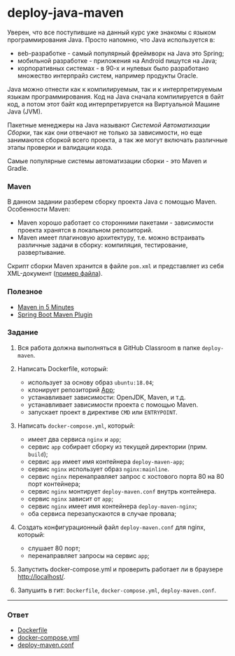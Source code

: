 # deploy-java-maven

Уверен, что все поступившие на данный курс уже знакомы с языком программирования Java. Просто напомню, что Java
используется в:

- вeb-разработке - самый популярный фреймворк на Java это Spring;
- мобильной разработке - приложения на Android пишутся на Java;
- корпоративных системах - в 90-х и нулевых было разработано множество интерпрайз систем, например продукты Oracle.

Java можно отнести как к компилируемым, так и к интерпретируемым языкам программирования. Код на Java сначала компилируется в байт код, а потом этот байт код интерпретируется на Виртуальной Машине Java (JVM).

Пакетные менеджеры на Java называют _Системой Автоматизации Сборки_, так как они отвечают не только
за зависимости, но еще занимаются сборкой всего проекта, а так же могут включать различные
этапы проверки и валидации кода.

Самые популярные системы автоматизации сборки - это Maven и Gradle.

### Maven

В данном задании разберем сборку проекта Java с помощью Maven. Особенности Maven:

- Maven хорошо работает со сторонними пакетами - зависимости проекта хранятся в локальном репозиторий.
- Maven имеет плагиновую архитектуру, т.е. можно встраивать различные задачи в сборку: компиляция, тестирование, развертывание.

Скрипт сборки Maven хранится в файле `pom.xml` и представляет из себя XML-документ ([пример файла](https://github.com/alem-io/track-devops/blob/master/subjects/deploy/deploy-maven/assets/pom.xml)).

### Полезное

- [Maven in 5 Minutes](https://maven.apache.org/guides/getting-started/maven-in-five-minutes.html)
- [Spring Boot Maven Plugin](https://docs.spring.io/spring-boot/docs/2.1.12.RELEASE/reference/html/build-tool-plugins-maven-plugin.html)

### Задание

1. Вся работа должна выполняться в GitHub Classroom в папке `deploy-maven`.
2. Написать Dockerfile, который:

   - использует за основу образ `ubuntu:18.04`;
   - клонирует репозиторий [App](https://github.com/jusan-singularity/spring-data-rest);
   - устанавливает зависимости: OpenJDK, Maven, и т.д.
   - устанавливает зависимости проекта с помощью Maven.
   - запускает проект в директиве `CMD` или `ENTRYPOINT`.

3. Написать `docker-compose.yml`, который:

   - имеет два сервиса `nginx` и `app`;
   - сервис `app` собирает сборку из текущей директории (прим. `build`);
   - сервис `app` имеет имя контейнера `deploy-maven-app`;
   - сервис `nginx` использует образ `nginx:mainline`.
   - сервис `nginx` перенаправляет запрос с хостового порта 80 на 80 порт контейнера;
   - сервис `nginx` монтирует `deploy-maven.conf` внутрь контейнера.
   - сервис `nginx` зависит от `app`;
   - сервис `nginx` имеет имя контейнера `deploy-maven-nginx`;
   - оба сервиса перезапускаются в случае провала;

4. Создать конфигурационный файл `deploy-maven.conf` для nginx, который:

   - слушает 80 порт;
   - перенаправляет запросы на сервис `app`;

5. Запустить docker-compose.yml и проверить работает ли в браузере [http://localhost/](http://localhost/).
6. Запушить в гит: `Dockerfile`, `docker-compose.yml`, `deploy-maven.conf`.

---

### Ответ

- [Dockerfile](Dockerfile)
- [docker-compose.yml](docker-compose.yml)
- [deploy-maven.conf](deploy-maven.conf)
